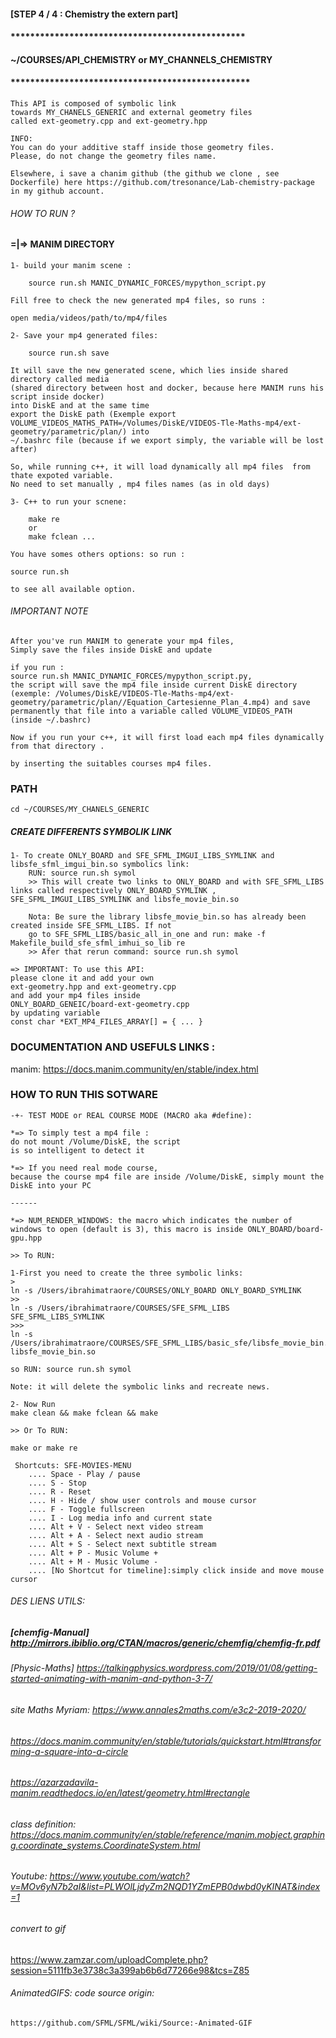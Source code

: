 #### [STEP 4 / 4 : Chemistry the extern part]
#### ************************************************
####
#### ~/COURSES/API_CHEMISTRY or MY_CHANNELS_CHEMISTRY
####
#### 
#### *************************************************

```
This API is composed of symbolic link 
towards MY_CHANELS_GENERIC and external geometry files
called ext-geometry.cpp and ext-geometry.hpp
```

```
INFO: 
You can do your additive staff inside those geometry files.
Please, do not change the geometry files name.

Elsewhere, i save a chanim github (the github we clone , see Dockerfile) here https://github.com/tresonance/Lab-chemistry-package in my github account.
```
###### HOW TO RUN ?

#### =|=> MANIM DIRECTORY

```
1- build your manim scene : 
	
	source run.sh MANIC_DYNAMIC_FORCES/mypython_script.py 

Fill free to check the new generated mp4 files, so runs :

open media/videos/path/to/mp4/files
```

```
2- Save your mp4 generated files: 

	source run.sh save

It will save the new generated scene, which lies inside shared directory called media 
(shared directory between host and docker, because here MANIM runs his script inside docker)
into DiskE and at the same time 
export the DiskE path (Exemple export VOLUME_VIDEOS_MATHS_PATH=/Volumes/DiskE/VIDEOS-Tle-Maths-mp4/ext-geometry/parametric/plan/) into 
~/.bashrc file (because if we export simply, the variable will be lost after)

So, while running c++, it will load dynamically all mp4 files  from thate expoted variable.
No need to set manually , mp4 files names (as in old days)
```

```
3- C++ to run your scnene: 

	make re 
	or 
	make fclean ...

You have somes others options: so run :

source run.sh

to see all available option.
```

###### IMPORTANT NOTE
```
After you've run MANIM to generate your mp4 files, 
Simply save the files inside DiskE and update

if you run : 
source run.sh MANIC_DYNAMIC_FORCES/mypython_script.py, 
the script will save the mp4 file inside current DiskE directory (exemple: /Volumes/DiskE/VIDEOS-Tle-Maths-mp4/ext-geometry/parametric/plan//Equation_Cartesienne_Plan_4.mp4) and save permanently that file into a variable called VOLUME_VIDEOS_PATH (inside ~/.bashrc)
```

```
Now if you run your c++, it will first load each mp4 files dynamically from that directory .

by inserting the suitables courses mp4 files. 
```


### PATH
```
cd ~/COURSES/MY_CHANELS_GENERIC
```

##### CREATE DIFFERENTS SYMBOLIK LINK
```
1- To create ONLY_BOARD and SFE_SFML_IMGUI_LIBS_SYMLINK and libsfe_sfml_imgui_bin.so symbolics link: 
    RUN: source run.sh symol
    >> This will create two links to ONLY_BOARD and with SFE_SFML_LIBS links called respectively ONLY_BOARD_SYMLINK , SFE_SFML_IMGUI_LIBS_SYMLINK and libsfe_movie_bin.so
```

```
    Nota: Be sure the library libsfe_movie_bin.so has already been created inside SFE_SFML_LIBS. If not 
    go to SFE_SFML_LIBS/basic_all_in_one and run: make -f Makefile_build_sfe_sfml_imhui_so_lib re
    >> Afer that rerun command: source run.sh symol
```

```
=> IMPORTANT: To use this API: 
please clone it and add your own 
ext-geometry.hpp and ext-geometry.cpp 
and add your mp4 files inside 
ONLY_BOARD_GENEIC/board-ext-geometry.cpp 
by updating variable 
const char *EXT_MP4_FILES_ARRAY[] = { ... }
```


### DOCUMENTATION AND USEFULS LINKS :
manim: https://docs.manim.community/en/stable/index.html

### HOW TO RUN THIS SOTWARE
````
-+- TEST MODE or REAL COURSE MODE (MACRO aka #define):

*=> To simply test a mp4 file : 
do not mount /Volume/DiskE, the script 
is so intelligent to detect it

*=> If you need real mode course, 
because the course mp4 file are inside /Volume/DiskE, simply mount the DiskE into your PC

------

*=> NUM_RENDER_WINDOWS: the macro which indicates the number of windows to open (default is 3), this macro is inside ONLY_BOARD/board-gpu.hpp 
````

```
>> To RUN:
```

```
1-First you need to create the three symbolic links:
>
ln -s /Users/ibrahimatraore/COURSES/ONLY_BOARD ONLY_BOARD_SYMLINK 
>>
ln -s /Users/ibrahimatraore/COURSES/SFE_SFML_LIBS SFE_SFML_LIBS_SYMLINK 
>>>
ln -s /Users/ibrahimatraore/COURSES/SFE_SFML_LIBS/basic_sfe/libsfe_movie_bin.so libsfe_movie_bin.so 

so RUN: source run.sh symol

Note: it will delete the symbolic links and recreate news.
``` 

```
2- Now Run
make clean && make fclean && make
```

```
>> Or To RUN:

make or make re
```

```
 Shortcuts: SFE-MOVIES-MENU
	.... Space - Play / pause 
	.... S - Stop 
	.... R - Reset 
	.... H - Hide / show user controls and mouse cursor
	.... F - Toggle fullscreen 
	.... I - Log media info and current state 
	.... Alt + V - Select next video stream 
	.... Alt + A - Select next audio stream 
	.... Alt + S - Select next subtitle stream 
	.... Alt + P - Music Volume + 
	.... Alt + M - Music Volume - 
    .... [No Shortcut for timeline]:simply click inside and move mouse cursor
```

######  DES LIENS UTILS:
##### [chemfig-Manual] http://mirrors.ibiblio.org/CTAN/macros/generic/chemfig/chemfig-fr.pdf

###### [Physic-Maths] https://talkingphysics.wordpress.com/2019/01/08/getting-started-animating-with-manim-and-python-3-7/

###### site Maths Myriam: https://www.annales2maths.com/e3c2-2019-2020/

###### https://docs.manim.community/en/stable/tutorials/quickstart.html#transforming-a-square-into-a-circle


###### https://azarzadavila-manim.readthedocs.io/en/latest/geometry.html#rectangle


###### class definition: https://docs.manim.community/en/stable/reference/manim.mobject.graphing.coordinate_systems.CoordinateSystem.html

###### Youtube: https://www.youtube.com/watch?v=MOv6yN7b2aI&list=PLWOlLjdyZm2NQD1YZmEPB0dwbd0yKINAT&index=1

###### convert to gif 
https://www.zamzar.com/uploadComplete.php?session=5111fb3e3738c3a399ab6b6d77266e98&tcs=Z85

###### AnimatedGIFS: code source origin:
    https://github.com/SFML/SFML/wiki/Source:-Animated-GIF
